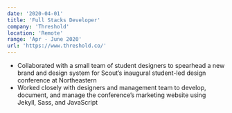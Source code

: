 ```yaml
---
date: '2020-04-01'
title: 'Full Stacks Developer'
company: 'Threshold'
location: 'Remote'
range: 'Apr - June 2020'
url: 'https://www.threshold.co/'
---
```


- Collaborated with a small team of student designers to spearhead a new brand and design system for Scout’s inaugural student-led design conference at Northeastern
- Worked closely with designers and management team to develop, document, and manage the conference’s marketing website using Jekyll, Sass, and JavaScript
